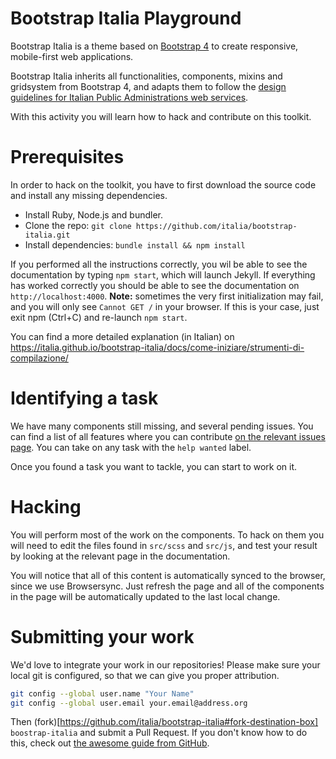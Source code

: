 # Bootstrap Italia Playground

Bootstrap Italia is a theme based on [Bootstrap 4](https://getbootstrap.com/docs/4.0/getting-started/introduction/) to create responsive, mobile-first web applications.

Bootstrap Italia inherits all functionalities, components, mixins and gridsystem from Bootstrap 4, and adapts them to follow the [design guidelines for Italian Public Administrations web services](https://design-italia.readthedocs.io/it/stable/index.html).

With this activity you will learn how to hack and contribute on this toolkit.

# Prerequisites

In order to hack on the toolkit, you have to first download the source code and install any missing dependencies.

* Install Ruby, Node.js and bundler.
* Clone the repo: `git clone https://github.com/italia/bootstrap-italia.git`
* Install dependencies: `bundle install && npm install`

If you performed all the instructions correctly, you wil be able to see the documentation by typing `npm start`, which will launch Jekyll. If everything has worked correctly you should be able to see the documentation on `http://localhost:4000`. **Note:** sometimes the very first initialization may fail, and you will only see `Cannot GET /` in your browser. If this is your case, just exit npm (Ctrl+C) and re-launch `npm start`.

You can find a more detailed explanation (in Italian) on https://italia.github.io/bootstrap-italia/docs/come-iniziare/strumenti-di-compilazione/

# Identifying a task

We have many components still missing, and several pending issues.
You can find a list of all features where you can contribute [on the relevant issues page](https://github.com/italia/bootstrap-italia/issues?q=is%3Aissue+is%3Aopen+label%3A%22help+wanted%22). You can take on any task with the `help wanted` label.

Once you found a task you want to tackle, you can start to work on it.

# Hacking

You will perform most of the work on the components. To hack on them you will need to edit the files found in `src/scss` and `src/js`, and test your result by looking at the relevant page in the documentation.

You will notice that all of this content is automatically synced to the browser, since we use Browsersync. Just refresh the page and all of the components in the page will be automatically updated to the last local change.

# Submitting your work

We'd love to integrate your work in our repositories! Please make sure your local git is configured, so that we can give you proper attribution.

```.bash
git config --global user.name "Your Name"
git config --global user.email your.email@address.org
```

Then (fork)[https://github.com/italia/bootstrap-italia#fork-destination-box] `boostrap-italia` and submit a Pull Request. If you don't know how to do this, check out [the awesome guide from GitHub](https://help.github.com/articles/creating-a-pull-request/).
